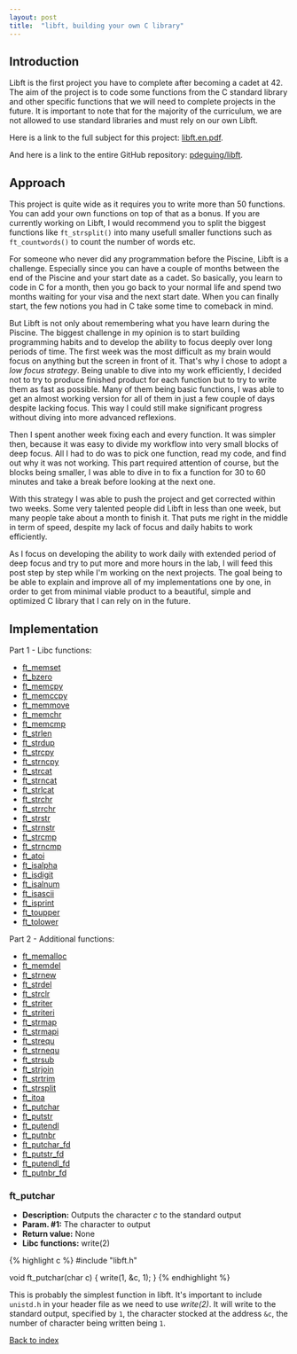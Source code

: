 ```yaml
---
layout: post
title:  "libft, building your own C library"
---
```

## Introduction

Libft is the first project you have to complete after becoming a cadet at 42. The aim of the project is to code some functions from the C standard library and other specific functions that we will need to complete projects in the future. It is important to note that for the majority of the curriculum, we are not allowed to use standard libraries and must rely on our own Libft.

Here is a link to the full subject for this project: [libft.en.pdf](https://github.com/pdeguing/libft/blob/master/libft.en.pdf).

And here is a link to the entire GitHub repository: [pdeguing/libft](https://github.com/pdeguing/libft).

## Approach

This project is quite wide as it requires you to write more than 50 functions. You can add your own functions on top of that as a bonus. If you are currently working on Libft, I would recommend you to split the biggest functions like `ft_strsplit()` into many usefull smaller functions such as `ft_countwords()` to count the number of words etc.

For someone who never did any programmation before the Piscine, Libft is a challenge. Especially since you can have a couple of months between the end of the Piscine and your start date as a cadet. So basically, you learn to code in C for a month, then you go back to your normal life and spend two months waiting for your visa and the next start date. When you can finally start, the few notions you had in C take some time to comeback in mind.

But Libft is not only about remembering what you have learn during the Piscine. The biggest challenge in my opinion is to start building programming habits and to develop the ability to focus deeply over long periods of time. The first week was the most difficult as my brain would focus on anything but the screen in front of it. That's why I chose to adopt a _low focus strategy_. Being unable to dive into my work efficiently, I decided not to try to produce finished product for each function but to try to write them as fast as possible. Many of them being basic functions, I was able to get an almost working version for all of them in just a few couple of days despite lacking focus. This way I could still make significant progress without diving into more advanced reflexions.

Then I spent another week fixing each and every function. It was simpler then, because it was easy to divide my workflow into very small blocks of deep focus. All I had to do was to pick one function, read my code, and find out why it was not working. This part required attention of course, but the blocks being smaller, I was able to dive in to fix a function for 30 to 60 minutes and take a break before looking at the next one.

With this strategy I was able to push the project and get corrected within two weeks. Some very talented people did Libft in less than one week, but many people take about a month to finish it. That puts me right in the middle in term of speed, despite my lack of focus and daily habits to work efficiently.

As I focus on developing the ability to work daily with extended period of deep focus and try to put more and more hours in the lab, I will feed this post step by step while I'm working on the next projects. The goal being to be able to explain and improve all of my implementations one by one, in order to get from minimal viable product to a beautiful, simple and optimized C library that I can rely on in the future.

## Implementation

Part 1 - Libc functions:

* [ft_memset](#ft_memset)
* [ft_bzero](#ft_bzero)
* [ft_memcpy](#ft_memcpy)
* [ft_memccpy](#ft_memccpy)
* [ft_memmove](#ft_memmove)
* [ft_memchr](#ft_memchr)
* [ft_memcmp](#ft_memcmp)
* [ft_strlen](#ft_strlen)
* [ft_strdup](#ft_strdup)
* [ft_strcpy](#ft_strcpy)
* [ft_strncpy](#ft_strncpy)
* [ft_strcat](#ft_strcat)
* [ft_strncat](#ft_strncat)
* [ft_strlcat](#ft_strlcat)
* [ft_strchr](#ft_strchr)
* [ft_strrchr](#ft_strrchr)
* [ft_strstr](#ft_strstr)
* [ft_strnstr](#ft_strnstr)
* [ft_strcmp](#ft_strcmp)
* [ft_strncmp](#ft_strncmp)
* [ft_atoi](#ft_atoi)
* [ft_isalpha](#ft_isalpha)
* [ft_isdigit](#ft_isdigit)
* [ft_isalnum](#ft_isalnum)
* [ft_isascii](#ft_isascii)
* [ft_isprint](#ft_isprint)
* [ft_toupper](#ft_toupper)
* [ft_tolower](#ft_tolower)

Part 2 - Additional functions:

* [ft_memalloc](#ft_memalloc)
* [ft_memdel](#ft_memdel)
* [ft_strnew](#ft_strnew)
* [ft_strdel](#ft_strdel)
* [ft_strclr](#ft_strclr)
* [ft_striter](#ft_striter)
* [ft_striteri](#ft_striteri)
* [ft_strmap](#ft_strmap)
* [ft_strmapi](#ft_ft_strmapi)
* [ft_strequ](#ft_strequ)
* [ft_strnequ](#ft_strnequ)
* [ft_strsub](#ft_strsub)
* [ft_strjoin](#ft_strjoin)
* [ft_strtrim](#ft_strtrim)
* [ft_strsplit](#ft_strsplit)
* [ft_itoa](#ft_itoa)
* [ft_putchar](#ft_putchar)
* [ft_putstr](#ft_putstr)
* [ft_putendl](#ft_putendl)
* [ft_putnbr](#ft_putnbr)
* [ft_putchar_fd](#ft_putchar_fd)
* [ft_putstr_fd](#ft_putstr_fd)
* [ft_putendl_fd](#ft_putendl_fd)
* [ft_putnbr_fd](#ft_putnbr_fd)

### ft_putchar

* __Description:__ Outputs the character _c_ to the standard output
* __Param. #1:__ The character to output
* __Return value:__ None
* __Libc functions:__ write(2)

{% highlight c %}
#include "libft.h"

void	ft_putchar(char c)
{
	write(1, &c, 1);
}
{% endhighlight %}

This is probably the simplest function in libft. It's important to include `unistd.h` in your header file as we need to use _write(2)_. It will write to the standard output, specified by `1`, the character stocked at the address `&c`, the number of character being written being `1`.

[Back to index](#implementation)
